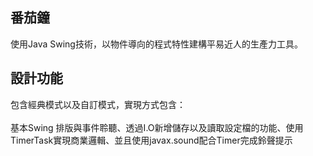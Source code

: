 ## 番茄鐘
使用Java Swing技術，以物件導向的程式特性建構平易近人的生產力工具。

## 設計功能
包含經典模式以及自訂模式，實現方式包含：<br></br>
基本Swing 排版與事件聆聽、透過I.O新增儲存以及讀取設定檔的功能、使用TimerTask實現商業邏輯、並且使用javax.sound配合Timer完成鈴聲提示
